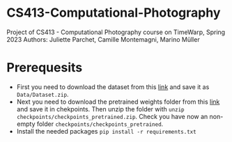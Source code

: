 # CS413-Computational-Photography
Project of CS413 - Computational Photography course on TimeWarp, Spring 2023
Authors: Juliette Parchet, Camille Montemagni, Marino Müller

# Prerequesits
- First you need to download the dataset from this [link](https://drive.google.com/uc?export=download&id=1oS67xo1ti2JCGPZAq9G7M213-i1VxO6I) and save it as `Data/Dataset.zip`. 
- Next you need to download the pretrained weights folder from this [link](https://drive.google.com/uc?export=download&id=1z4NKPolPDfeEI3njuIFvbDQvMIQk9Nhl) and save it in chekpoints. Then unzip the folder with `unzip checkpoints/checkpoints_pretrained.zip`. Check you have now an non-empty folder `checkpoints/checkpoints_pretrained`.
- Install the needed packages `pip install -r requirements.txt`
